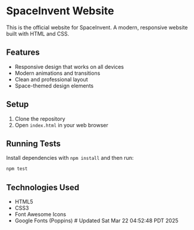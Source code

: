 # SpaceInvent Website

This is the official website for SpaceInvent. A modern, responsive website built with HTML and CSS.

## Features

- Responsive design that works on all devices
- Modern animations and transitions
- Clean and professional layout
- Space-themed design elements

## Setup

1. Clone the repository
2. Open `index.html` in your web browser

## Running Tests

Install dependencies with `npm install` and then run:

```bash
npm test
```

## Technologies Used

- HTML5
- CSS3
- Font Awesome Icons
- Google Fonts (Poppins) # Updated Sat Mar 22 04:52:48 PDT 2025
